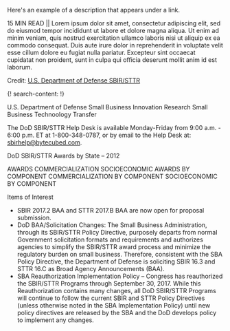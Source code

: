 Here's an example of a description that appears under a link.

15 MIN READ || Lorem ipsum dolor sit amet, consectetur adipiscing elit, sed do eiusmod tempor incididunt ut labore et dolore magna aliqua. Ut enim ad minim veniam, quis nostrud exercitation ullamco laboris nisi ut aliquip ex ea commodo consequat. Duis aute irure dolor in reprehenderit in voluptate velit esse cillum dolore eu fugiat nulla pariatur. Excepteur sint occaecat cupidatat non proident, sunt in culpa qui officia deserunt mollit anim id est laborum.

Credit: [U.S. Department of Defense SBIR/STTR](http://www.acq.osd.mil/osbp/sbir/t)

{! search-content: !}

U.S. Department of Defense
Small Business Innovation Research
Small Business Technoology Transfer


The DoD SBIR/STTR Help Desk is available Monday-Friday from 9:00 a.m. - 6:00 p.m. ET at 
1-800-348-0787, or by email to the Help Desk at: sbirhelp@bytecubed.com.

DoD SBIR/STTR Awards by State – 2012


AWARDS
COMMERCIALIZATION
SOCIOECONOMIC
AWARDS BY COMPONENT
COMMERCIALIZATION BY COMPONENT
SOCIOECONOMIC BY COMPONENT


Items of Interest

* SBIR 2017.2 BAA and STTR 2017.B BAA are now open for proposal submission.
* DoD BAA/Solicitation Changes: The Small Business Administration, through its SBIR/STTR Policy Directive, purposely departs from normal Government solicitation formats and requirements and authorizes agencies to simplify the SBIR/STTR award process and minimize the regulatory burden on small business. Therefore, consistent with the SBA Policy Directive, the Department of Defense is soliciting SBIR 16.3 and STTR 16.C as Broad Agency Announcements (BAA).
* SBA Reauthorization Implementation Policy – Congress has reauthorized the SBIR/STTR Programs through September 30, 2017. While this Reauthorization contains many changes, all DoD SBIR/STTR Programs will continue to follow the current SBIR and STTR Policy Directives (unless otherwise noted in the SBA Implementation Policy) until new policy directives are released by the SBA and the DoD develops policy to implement any changes.
